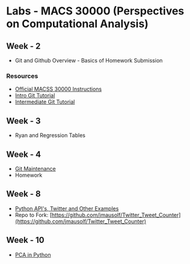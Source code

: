 # Labs - MACS 30000 (Perspectives on Computational Analysis)
 
## Week - 2

* Git and Github Overview - Basics of Homework Submission

### Resources

* [Official MACSS 30000  Instructions](https://github.com/UC-MACSS/persp-analysis/tree/master/students)
* [Intro Git Tutorial](http://jmausolf.github.io/code/intro_git/)
* [Intermediate Git Tutorial](http://jmausolf.github.io/code/intermediate_git/)


## Week - 3 

* Ryan and Regression Tables

## Week - 4

* [Git Maintenance](lab_files/git_maintenance.md) 
* Homework

## Week - 8

* [Python API's, Twitter and Other Examples](http://jmausolf.github.io/code/Querying_APIs_with_Python/)
* Repo to Fork: [https://github.com/jmausolf/Twitter_Tweet_Counter](https://github.com/jmausolf/Twitter_Tweet_Counter)

## Week - 10

* [PCA in Python](https://github.com/UC-MACSS/persp-analysis/blob/master/labs/PCA_Lab_Perspectives.ipynb)
